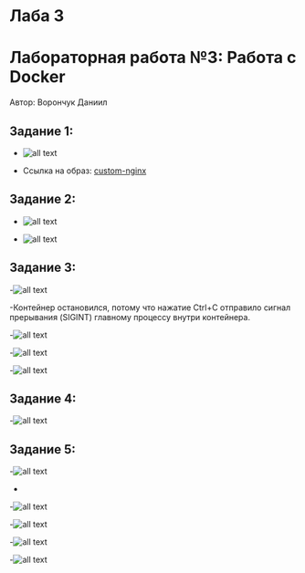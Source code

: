 # Лаба 3

# Лабораторная работа №3: Работа с Docker

Автор: Ворончук Даниил

## Задание 1: 

- ![all text](docfile.jpg)

- Ссылка на образ: [custom-nginx](https://hub.docker.com/repository/docker/fiverexam/custom-nginx/tags)

## Задание 2: 

- ![all text](1.jpg)

- ![all text](2.jpg)

## Задание 3:

-![all text](3.1.jpg)

-Контейнер остановился, потому что нажатие Ctrl+C отправило сигнал прерывания (SIGINT) главному процессу внутри контейнера.

-![all text](5.jpg)

-![all text](4.1.jpg)

-![all text](6.jpg)

## Задание 4:

-![all text](7.jpg)

## Задание 5:

-![all text](8.jpg)

-

-![all text](9.jpg)

-![all text](10.jpg)

-![all text](11.jpg)

-![all text](12.jpg)


